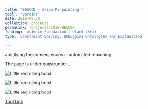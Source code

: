 ```yaml
---
title: "BEACON - Axiom Pinpointing "
tool : 'verdict'
date: 2016-09-30
collection: projects
permalink: /projects/2016-BEACON
funding: 'Science Foundation Ireland (SFI)'
type: 'Constraint-Solving, Debugging Ontologies and Explanation'

---
```


Justifying the consequences in automated reasoning​

The page is under construction...

![Little red riding hood](http://farif.github.io/files/projects/beacon-method.png)

![Little red riding hood](http://farif.github.io/files/projects/beacon-example.png)

![Little red riding hood](http://farif.github.io/files/projects/beacon-tool.png)

[Tool Link](https://github.com/ge-high-assurance/VERDICT/)